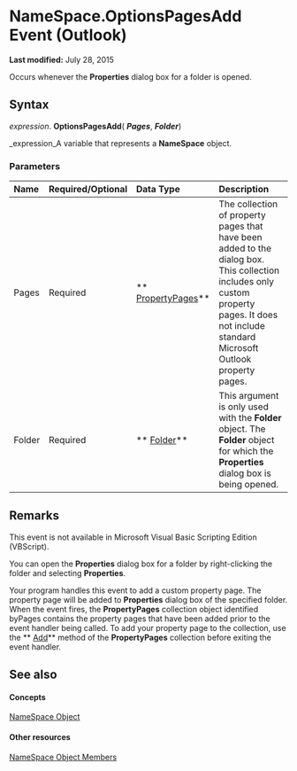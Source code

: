 
# NameSpace.OptionsPagesAdd Event (Outlook)

 **Last modified:** July 28, 2015

Occurs whenever the  **Properties** dialog box for a folder is opened.

## Syntax

 _expression_. **OptionsPagesAdd**( **_Pages_**,  **_Folder_**)

 _expression_A variable that represents a  **NameSpace** object.


### Parameters



|**Name**|**Required/Optional**|**Data Type**|**Description**|
|:-----|:-----|:-----|:-----|
|Pages|Required| ** [PropertyPages](9850ae7b-f167-d3b2-2e9b-f1df1e4922ec.md)**|The collection of property pages that have been added to the dialog box. This collection includes only custom property pages. It does not include standard Microsoft Outlook property pages.|
|Folder|Required| ** [Folder](3cf6cda8-6d70-666e-2643-9d9c5b9cacfc.md)**|This argument is only used with the  **Folder** object. The **Folder** object for which the **Properties** dialog box is being opened.|

## Remarks

This event is not available in Microsoft Visual Basic Scripting Edition (VBScript).

You can open the  **Properties** dialog box for a folder by right-clicking the folder and selecting **Properties**. 

Your program handles this event to add a custom property page. The property page will be added to  **Properties** dialog box of the specified folder. When the event fires, the **PropertyPages** collection object identified byPages contains the property pages that have been added prior to the event handler being called. To add your property page to the collection, use the ** [Add](85fd8b5e-7236-4cae-6d2d-5ff940ceb6a1.md)** method of the **PropertyPages** collection before exiting the event handler.


## See also


#### Concepts


 [NameSpace Object](f0dcaa19-07f5-5d42-a3bf-2e42b7885644.md)
#### Other resources


 [NameSpace Object Members](d7a978a3-a2c8-6195-c5f8-af8773500456.md)

